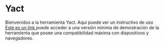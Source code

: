 # Yact
Bienvenidos a la herramienta Yact.
Aquí puede ver un instructivo de uso
<A HREF="https://y17.000webhostapp.com/"> Este es un link </A> puede acceder a una versión mínima de demostración de la herramienta que posee una compatibilidad máxima con dispositivos y navegadores.
